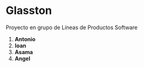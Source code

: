 # Glasston
Proyecto en grupo de Líneas de Productos Software
1. **Antonio**
2. **Ioan**
3. **Asama**
4. **Angel**
